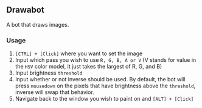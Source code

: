 ## Drawabot

A bot that draws images.

### Usage

1. `[CTRL] + [Click]` where you want to set the image
2. Input which pass you wish to use `R, G, B, A or V` (V stands for value in the `HSV` color model, it just takes the largest of R, G, and B)
3. Input brightness `threshold`
4. Input whether or not inverse should be used. By default, the bot will press `mousedown` on the pixels that have brightness above the `threshold`, inverse will swap that behavior.
5. Navigate back to the window you wish to paint on and `[ALT] + [Click]`
